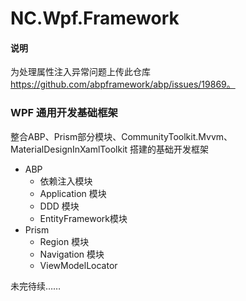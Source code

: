 # NC.Wpf.Framework
#### 说明

为处理属性注入异常问题上传此仓库 https://github.com/abpframework/abp/issues/19869。

### WPF 通用开发基础框架

整合ABP、Prism部分模块、CommunityToolkit.Mvvm、MaterialDesignInXamlToolkit 搭建的基础开发框架

- ABP
  - 依赖注入模块
  - Application 模块
  - DDD 模块
  - EntityFramework模块
- Prism
  - Region 模块
  - Navigation 模块
  - ViewModelLocator



未完待续……

